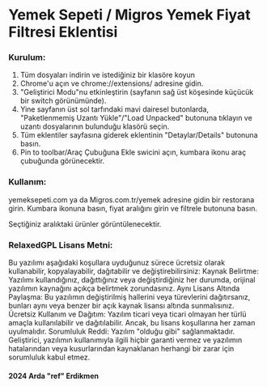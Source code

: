 # Yemek Sepeti / Migros Yemek Fiyat Filtresi Eklentisi


### Kurulum:
1. Tüm dosyaları indirin ve istediğiniz bir klasöre koyun
2. Chrome'u açın ve chrome://extensions/ adresine gidin.
3. "Geliştirici Modu"nu etkinleştirin (sayfanın sağ üst köşesinde küçücük bir switch görünümünde).
4. Yine sayfanın üst sol tarfındaki mavi dairesel butonlarda, "Paketlenmemiş Uzantı Yükle"/"Load Unpacked" butonuna tıklayın ve uzantı dosyalarının bulunduğu klasörü seçin.
5. Tüm eklentiler sayfasına giderek eklentinin "Detaylar/Details" butonuna basın.
6. Pin to toolbar/Araç Çubuğuna Ekle swicini açın, kumbara ikonu araç çubuğunda görünecektir.


### Kullanım:
yemeksepeti.com ya da Migros.com.tr/yemek adresine gidin bir restorana girin.
Kumbara ikonuna basın, fiyat aralığını girin ve filtrele butonuna basın.

Seçtiğiniz aralıktaki ürünler görüntülenecektir.

### RelaxedGPL Lisans Metni:

Bu yazılımı aşağıdaki koşullara uyduğunuz sürece ücretsiz olarak kullanabilir, kopyalayabilir, dağıtabilir ve değiştirebilirsiniz:
Kaynak Belirtme: Yazılımı kullandığınız, dağıttığınız veya değiştirdiğiniz her durumda, orijinal yazılımın kaynağını açıkça belirtmek zorundasınız.
Aynı Lisans Altında Paylaşma: Bu yazılımın değiştirilmiş hallerini veya türevlerini dağıtırsanız, bunları aynı veya benzer bir açık kaynak lisansı altında sunmalısınız. 
Ücretsiz Kullanım ve Dağıtım: Yazılım ticari veya ticari olmayan her türlü amaçla kullanılabilir ve dağıtılabilir. Ancak, bu lisans koşullarına her zaman uyulmalıdır.
Sorumluluk Reddi: Yazılım "olduğu gibi" sağlanmaktadır. Geliştirici, yazılımın kullanımıyla ilgili hiçbir garanti vermez ve yazılımın hatalarından veya kusurlarından kaynaklanan herhangi bir zarar için sorumluluk kabul etmez.

#### 2024 Arda "ref" Erdikmen
